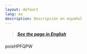```yaml
---
layout: default
lang: es
description: Descripción en español
---
```


> ##### [See the page in English](./index.md)


poisHPFQPW

